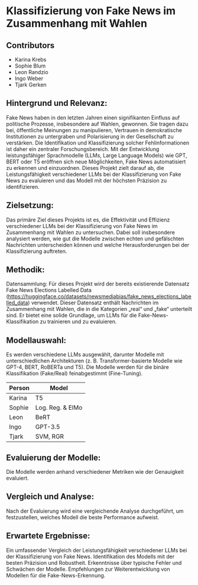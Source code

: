 # Klassifizierung von Fake News im Zusammenhang mit Wahlen
## Contributors
- Karina Krebs
- Sophie Blum
- Leon Randzio
- Ingo Weber
- Tjark Gerken

## Hintergrund und Relevanz:
Fake News haben in den letzten Jahren einen signifikanten Einfluss auf politische Prozesse, insbesondere auf Wahlen, gewonnen. Sie tragen dazu bei, öffentliche Meinungen zu manipulieren, Vertrauen in demokratische Institutionen zu untergraben und Polarisierung in der Gesellschaft zu verstärken. Die Identifikation und Klassifizierung solcher Fehlinformationen ist daher ein zentraler Forschungsbereich. Mit der Entwicklung leistungsfähiger Sprachmodelle (LLMs, Large Language Models) wie GPT, BERT oder T5 eröffnen sich neue Möglichkeiten, Fake News automatisiert zu erkennen und einzuordnen. Dieses Projekt zielt darauf ab, die Leistungsfähigkeit verschiedener LLMs bei der Klassifizierung von Fake News zu evaluieren und das Modell mit der höchsten Präzision zu identifizieren.

## Zielsetzung:
Das primäre Ziel dieses Projekts ist es, die Effektivität und Effizienz verschiedener LLMs bei der Klassifizierung von Fake News im Zusammenhang mit Wahlen zu untersuchen. Dabei soll insbesondere analysiert werden, wie gut die Modelle zwischen echten und gefälschten Nachrichten unterscheiden können und welche Herausforderungen bei der Klassifizierung auftreten.

## Methodik:
Datensammlung:
Für dieses Projekt wird der bereits existierende Datensatz Fake News Elections Labelled Data (https://huggingface.co/datasets/newsmediabias/fake_news_elections_labelled_data) verwendet. Dieser Datensatz enthält Nachrichten im Zusammenhang mit Wahlen, die in die Kategorien „real“ und „fake“ unterteilt sind. Er bietet eine solide Grundlage, um LLMs für die Fake-News-Klassifikation zu trainieren und zu evaluieren.

## Modellauswahl:
Es werden verschiedene LLMs ausgewählt, darunter Modelle mit unterschiedlichen Architekturen (z. B. Transformer-basierte Modelle wie GPT-4, BERT, RoBERTa und T5). Die Modelle werden für die binäre Klassifikation (Fake/Real) feinabgestimmt (Fine-Tuning).

| Person | Model            |
|--------|------------------|
| Karina | T5                |
| Sophie | Log. Reg. & ElMo |
| Leon   | BeRT             |
| Ingo   | GPT-3.5          |
| Tjark  | SVM, RGR         |

## Evaluierung der Modelle:
Die Modelle werden anhand verschiedener Metriken wie der Genauigkeit evaluiert.

## Vergleich und Analyse:
Nach der Evaluierung wird eine vergleichende Analyse durchgeführt, um festzustellen, welches Modell die beste Performance aufweist.

## Erwartete Ergebnisse:
Ein umfassender Vergleich der Leistungsfähigkeit verschiedener LLMs bei der Klassifizierung von Fake News.
Identifikation des Modells mit der besten Präzision und Robustheit.
Erkenntnisse über typische Fehler und Schwächen der Modelle.
Empfehlungen zur Weiterentwicklung von Modellen für die Fake-News-Erkennung.




